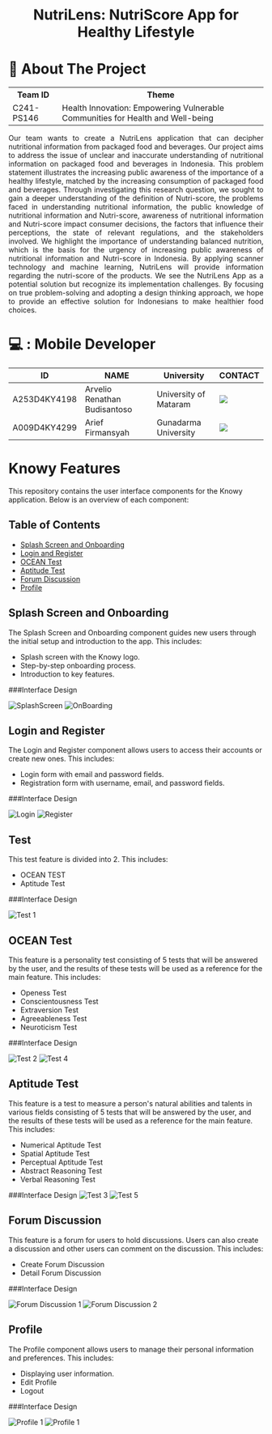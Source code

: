 <div align="center">

  <h1>NutriLens: NutriScore App for Healthy Lifestyle</h1>

</div>

# :open_book: About The Project
<table>
<tr>
<th>Team ID</th>
<th>Theme</th>
</tr>
<tr>
<td>
C241-PS146
</td>
<td>
Health Innovation: Empowering Vulnerable Communities for Health and Well-being
</td>
</tr>
</table>
<p align="justify">
  Our team wants to create a NutriLens application that can decipher nutritional information from packaged food and 
  beverages. Our project aims to address the issue of unclear and inaccurate understanding of nutritional information on 
  packaged food and beverages in Indonesia. This problem statement illustrates the increasing public awareness of the 
  importance of a healthy lifestyle, matched by the increasing consumption of packaged food and beverages. Through 
  investigating this research question, we sought to gain a deeper understanding of the definition of Nutri-score, 
  the problems faced in understanding nutritional information, the public knowledge of nutritional information and Nutri-score,
  awareness of nutritional information and Nutri-score impact consumer decisions, the factors that influence their perceptions,
  the state of relevant regulations, and the stakeholders involved. We highlight the importance of understanding balanced nutrition, 
  which is the basis for the urgency of increasing public awareness of nutritional information and Nutri-score in Indonesia.
  By applying scanner technology and machine learning, NutriLens will provide information regarding the nutri-score of the products. 
  We see the NutriLens App as a potential solution but recognize its implementation challenges. 
  By focusing on true problem-solving and adopting a design thinking approach, we hope to provide an effective solution for Indonesians to 
  make healthier food choices. 
</p>
  

# 💻 : Mobile Developer
  | ID         | NAME          | University                  | CONTACT                                                                                                                                                                                                                                                                                                                                                                                                                         |
  |------------|---------------|-----------------------------|---------------------------------------------------------------------------------------------------------------------------------------------------------------------------------------------------------------------------------------------------------------------------------------------------------------------------------------------------------------------------------------------------------------------------------|
  | A253D4KY4198  | Arvelio Renathan Budisantoso | University of Mataram  | <a href="https://www.linkedin.com/in/arveliorenathan/"><img src="https://img.shields.io/badge/LinkedIn-0077B5?style=for-the-badge&logo=linkedin&logoColor=white" /></a>                                                                                                    |
  | A009D4KY4299  | Arief Firmansyah | Gunadarma University | <a href="https://www.linkedin.com/in/arief-firmansyah-55084a22b/"><img src="https://img.shields.io/badge/LinkedIn-0077B5?style=for-the-badge&logo=linkedin&logoColor=white" /></a>                                                                                               |



# Knowy Features

This repository contains the user interface components for the Knowy application. Below is an overview of each component:

## Table of Contents

- [Splash Screen and Onboarding](#splash-screen-and-onboarding)
- [Login and Register](#login-and-register)
- [OCEAN Test](#ocean-test)
- [Aptitude Test](#aptitude-test)
- [Forum Discussion](#forum-discussion)
- [Profile](#profile)

## Splash Screen and Onboarding

The Splash Screen and Onboarding component guides new users through the initial setup and introduction to the app. This includes:

- Splash screen with the Knowy logo.
- Step-by-step onboarding process.
- Introduction to key features.

###Interface Design

![SplashScreen](https://github.com/arveliorenathan/TugasBesarWeb/assets/116048191/ca0d256a-7842-4931-b9cc-c9b753f545f2) ![OnBoarding](https://github.com/arveliorenathan/TugasBesarWeb/assets/116048191/7428ec66-70a9-410e-a372-44252a054992)

## Login and Register

The Login and Register component allows users to access their accounts or create new ones. This includes:

- Login form with email and password fields.
- Registration form with username, email, and password fields.

###Interface Design

![Login](https://github.com/arveliorenathan/TugasBesarWeb/assets/116048191/239fa924-1a0a-4d43-bb8e-62b184cb37ef) ![Register](https://github.com/arveliorenathan/TugasBesarWeb/assets/116048191/33fb25a0-23c2-4e5e-a37e-2f6e6a4e3d28)

## Test

This test feature is divided into 2. This includes:

- OCEAN TEST
- Aptitude Test

###Interface Design

![Test 1](https://github.com/arveliorenathan/TugasBesarWeb/assets/116048191/6618f9a8-4259-494f-a3d1-8c6c730ad841)

## OCEAN Test 

This feature is a personality test consisting of 5 tests that will be answered by the user, and the results of these tests will be used as a reference for the main feature. This includes:

- Openess Test
- Conscientousness Test
- Extraversion Test
- Agreeableness Test
- Neuroticism Test

###Interface Design

![Test 2](https://github.com/arveliorenathan/TugasBesarWeb/assets/116048191/69243f7e-5e68-4911-944e-d723accec950) ![Test 4](https://github.com/arveliorenathan/TugasBesarWeb/assets/116048191/dda0522e-2451-4547-ae23-b74928335575)


## Aptitude Test

This feature is a test to measure a person's natural abilities and talents in various fields consisting of 5 tests that will be answered by the user, and the results of these tests will be used as a reference for the main feature. This includes:

- Numerical Aptitude Test
- Spatial Aptitude Test
- Perceptual Aptitude Test
- Abstract Reasoning Test
- Verbal Reasoning Test

###Interface Design
![Test 3](https://github.com/arveliorenathan/TugasBesarWeb/assets/116048191/784c979a-3e45-4539-a025-76e05287d4cc) ![Test 5](https://github.com/arveliorenathan/TugasBesarWeb/assets/116048191/8fde4f9d-5d85-4c17-9974-f53e6e2b2eb9)

## Forum Discussion

This feature is a forum for users to hold discussions. Users can also create a discussion and other users can comment on the discussion. This includes:

- Create Forum Discussion
- Detail Forum Discussion

###Interface Design

![Forum Discussion 1](https://github.com/arveliorenathan/TugasBesarWeb/assets/116048191/e3d1ff25-956b-4710-81f4-16956e278d77) ![Forum Discussion 2](https://github.com/arveliorenathan/TugasBesarWeb/assets/116048191/87440d6a-d89b-4f0d-9eaa-827dd0104ac3)

## Profile

The Profile component allows users to manage their personal information and preferences. This includes:

- Displaying user information.
- Edit Profile
- Logout

###Interface Design

![Profile 1](https://github.com/arveliorenathan/TugasBesarWeb/assets/116048191/2d382d02-153b-4866-8001-a4a48147fa07) ![Profile 1](https://github.com/arveliorenathan/TugasBesarWeb/assets/116048191/7e56ea78-d345-44df-8c87-b7f1f47493e1)


